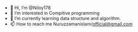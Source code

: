 - 👋 Hi, I’m @Niloy178
- 👀 I’m interested in Compitive programming 
- 🌱 I’m currently learning data structure and algorithm.
- 📫 How to reach me Nuruzzamanislam/official@gmail.com

<!---
Niloy178/Niloy178 is a ✨ special ✨ repository because its `README.md` (this file) appears on your GitHub profile.
You can click the Preview link to take a look at your changes.
--->

